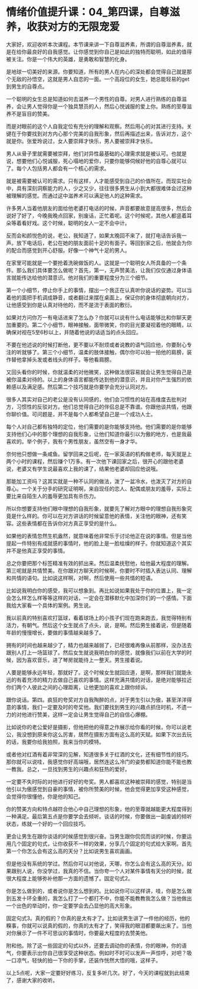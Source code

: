 # 情绪价值提升课：04_第四课，自尊滋养，收获对方的无限宠爱

大家好，欢迎收听本次课程。本节课来讲一下自尊滋养素，所谓的自尊滋养素，就是在给你最良好的自我感觉。让你感觉到你自己是如此的独特而聪明，如此的值得被关注。你是一个伟大的英雄，是勇敢和智慧的化身。

是地球一切美好的来源。你要知道，所有的男人在内心的深处都会觉得自己就是那个无敌的孙悟空，这就是男人自恋的一面。一个高段位的女生，她总能轻易的get到男生的自尊点。

一个聪明的女生总是知道如何去滋养一个男性的自尊。对男人进行熟练的自尊滋养，会让男人觉得你是一个独具慧员的人，然后心悦诚服的爱上你。熟练的至尊滋养不是盲目的赞美。

而是对眼前的这个人自我定位有充分的理解和观察。然后用心的对其进行支持。关键在于你要找到对方内心那个完美的自我形象，然后再描述出来，告诉对方，这个就是你。张爱玲说过，女人要崇拜才快乐，男人要被崇拜才快乐。

男人从骨子里就需要被崇拜，他们对异性最基础的心理需求就是被认可。也就是说，想要他们心悦诚服，死心塌地的爱你，只要你能够伺候好他的自尊心就可以了。每个人包括男人都会有一个核心的需求。

就是被需要被认可的需求。只有这样，人才能感受到自己的价值所在。而现实社会中，具有深刻洞察能力的人，少之又少，往往很多男生从小到大都很难体会过这种被理解的感觉。而通过这中滋养术可以满足他人的这种需求。

许多男人当着他朋友的面给他老婆打电话的时候，声音都要故意提高很多，然后会说好了好了，今晚我晚点回家，别废话，正忙着呢。这个时候呢，其他人都竖着耳朵等着看好戏。这个时候，聪明的女人一定不会中计。

反而会和颜悦色的说，老公，我知道了，如果太晚回不来了，就打电话告诉我一声。放下电话后，老公在她的朋友面前十足的有面子。等回到家之后，他就会为你的配合而感觉到开心舒服。好像一个神气十足的男人。

在家里可能就是一个要抢着洗碗做饭的人。这就是一个聪明女人所具备的一个条件。那么我们具体要怎么做呢？首先，第一，无声赞美法，让我们仅仅通过身体语言就能传达给他的潜意识。他对我们的重要程度分为三个细节。

第一个小细节，停止你手上的事情，摆出一个我正在认真听你说话的姿势。可以当着他的面把手机调成静音，或者翻过来摆在桌面上，保证你的身体彻底朝向对方，让他感受到你是认真对待他的，而不是流于表面的敷衍。

如果对方问你万一有电话进来了怎么办？你就可以说有什么电话能够比和你聊天更加重要的。第二个小细节，眼神接触，面带微笑，你的目光要凝视着他的眼睛，以确保对视在5至6秒以上，并随着他说的话适当的点头回应。

不要在他述说的时候打断他，更不要以不耐烦或者说教的语气回应他，你要耐心专注的听就够了。第三个小细节，温柔的肢体接触，偶尔你可以拍一拍他的肩膀，装作替他拿掉头发或者线头的样子。等他看肩膀。

又回头看你的时候，你就温柔的对他微笑，这种做法很容易就会让男生觉得自己是被你温柔对待的。以上的身体语言都能传达到他的潜意识，并且对你产生强烈的依赖感以及满足感。然后第二个技巧就是你要学会充分认同对方。

很多人其实对自己的老公是没有认同感的，他们会习惯性的站在高维度去批判对方，习惯性的反驳对方。他们总觉得自己的伴侣总是不靠谱。你跟他谈共情，他跟你聊价值。可问题是，并不是每个人都希望自己是一个成功人士。

每个人对自己都有独特的定位，他们需要的是你能够支持他。他们需要的是你能够支持他们心中的那个理想的自我形象，让他们知道你最引以为傲的地方，也是我最喜欢的。举个例子，我有个男性朋友，虽然空有一身才华。

奈何他只想做一条咸鱼。留学回来之后呢，在一家英语的机构做老师，每天就是上两个小时的课程，然后赚个1万多。有一次他下课回家之后，很开心的跟他老婆说，老婆又有学生说最喜欢上我的课了，结果他老婆却回应他说哦。

那能加工资吗？这其实就是一种不认同的做法，泼了一盆冷水，也泼灭了对方的自尊心。一个关于分手的研究证明啊，来自现任的恋人、配偶或朋友的羞辱，实际上要比来自陌生人的羞辱更加具有杀伤力。

所以你想要支持他们眼中理想的自我形象，就要先了解对方眼中的理想自我形象究竟是什么样的。你可以在对方讲话的时候留意他的表情，关注他的眼神，还有笑容。这些表情都在告诉你对方真正享受的是什么。

如果他的表情忽然生机盎然，就意味着他非常乐于讨论他正在说的事情。但是当他提起一件特别有成就感的事情时，他的脸上是一脸枯燥的样子。你就知道这个其实并不是他真正享受的事情。

总之你要把那个标签精准有效的抓出来。然后温柔抚慰他，给他最大程度的理解。第三呢就是共情赞美。在你跟对方聊天的时候啊，你要时不时插入表达认同、理解和共情的语句。比如说这样啊，对啊，然后使用一些共情的短语。

比如说我明白你的感受，我可以想象到。再比如说如果我处于你的位置上，我一定会怎么样怎么样等等这样的对话，一定会在潜移默化中加深你们的一个感情。下面我给大家看一个具体的案例。男生说。

我以前真的特别喜欢打篮球，看着球场上的小孩子们现在跑来跑去，我觉得特别有活力，有朝气。然后这个女生就点了点头，说，是啊。然后男生接着说，但是随着年龄的慢慢增长，要做的事情越来越多了。

拥有的时间也越来越少了，精力也越来越弱了，已经很难再像从前那样，没办法去跟别人打上一场篮球了。然后女生就说我明白你的感觉，就像我们以前在大学的时候，因为喜欢音乐，进了琴房就能待上一整天。男生接着说。

人要是能够永远年轻，那就好了。这个时候女生就回应道，是啊，那样我们就能永远的有着充沛的精力去做自己喜欢的事情。这样充满共情的对话，是绝对能够拉近你们两个人彼此之间的心理距离，让他更加的喜欢上跟你倾诉。

跟你说话。第四。疯狂的夸奖对方自我陶醉的点，对于男生引以为傲，甚至洋洋得意的事情，我们一定要及时的夸奖他。我们要找到男生的兴趣点抓住时机，不遗一力的对他进行赞美，这样一定会让男生觉得自己的自信心爆棚。

比如说你的老公爱好是摄影，但他把他的得意之作展示给你看的时候，你可以说老公，我没想到原来你这么厉害，居然在摄影方面有这么高的天赋。如果下次出去玩的话，我要你给我拍照，我来当你的模特。

或者他对红酒有着非常深的见解，知道很多关于红酒的文化，还有细节性的技巧。那你就可以说哇，我感觉你好高端哦，居然连这么冷门的姿势都知道你能不能也教一教我。总之，一旦找到男生的兴趣点和狂热的爱好。

一定要不失时际的对他进行好好的夸奖。男人都喜欢这种被崇拜的感觉，特别是当他引以为傲感觉到自豪的事情，被你所赞美的时候，他会觉得更加享受这种感觉，会觉得你很懂他，你是他的知己。

你的赞美方向和特点越符合他心中自己理想的形象，他的至尊就越能更大程度得到一种满足。最后第五点是你要学会去倾听。谈话的时候，你要做出一副虔诚的倾听状态，练就一个好的一个回应技巧。

更会让男生在跟你谈话的时候感觉到很兴奋。当男生跟你侃侃而谈的时候，你要运用几个固定的句式，让你收获不一样的效果，分享几个固定的句式给大家啊。首先第一个你怎么会有这么高的天分？比如说男生喜欢画画。

但是他没有系统的学过。然后你可以对他说，天哪，你怎么会有这么高的天分。如果跟别人说，你没学过，我真的不信。当你夸一个人对某件事情有天分的时候，就很大程度上能够弥补他那一方面的遗憾了。固定句式2。

你是怎么做到的，或者说你是怎么想到的。比如说你可以这样讲，哇，你是怎么做到五发十环全重的，我怎么打了一个都打不中，你能不能教教我怎么做？当他做出一个出色的举动时，你一定要学会去凸显他的高大形象。

固定句式3。真的假的？你真的是太有才了。比如说男生讲了一件他的经历，他的糗事，你就可以说真的假的，你真的太有才了，笑得我的眼泪都要飙出来了。当他对你展示了一件不可思议的事情时，你要最大程度的去赞美他。

附和他。除了这一些固定的句式以外，还要去调动你的表情，你的眼神，你的语气，你要表示出你自己很享受这种状态。例如时不时可以发声一声惊呼，对吧？吸一口凉气，轻快的拍一下你的手掌，还装作恍然大悟的哦，这样子。

以上5点呢，大家一定要好好练习，反复多听几次。好了，今天的课程就到此结束了，感谢大家的收听。